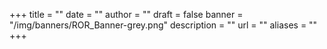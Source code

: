 +++ 
title = "" 
date = ""
author = "" 
draft = false 
banner = "/img/banners/ROR_Banner-grey.png" 
description = ""
url = ""
aliases = ""
+++ 